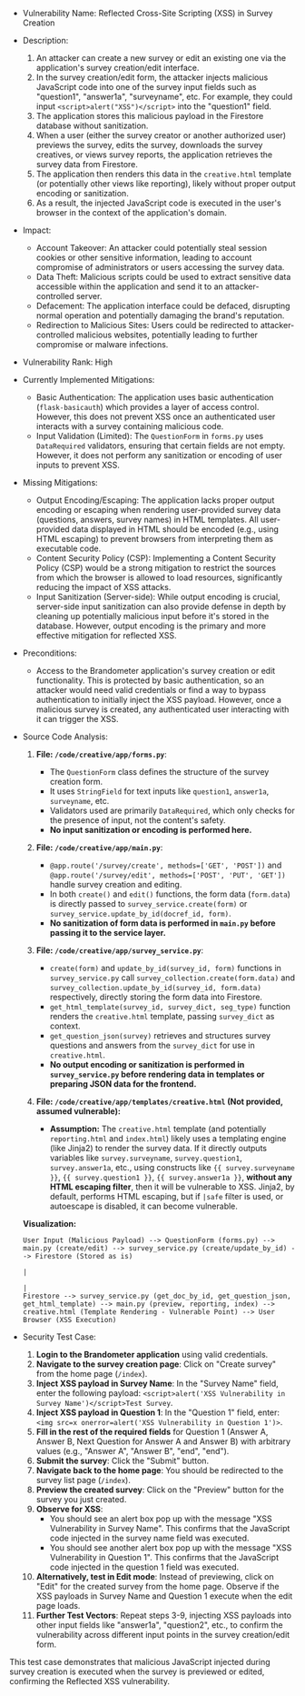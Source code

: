 - Vulnerability Name: Reflected Cross-Site Scripting (XSS) in Survey Creation
- Description:
    1. An attacker can create a new survey or edit an existing one via the application's survey creation/edit interface.
    2. In the survey creation/edit form, the attacker injects malicious JavaScript code into one of the survey input fields such as "question1", "answer1a", "surveyname", etc. For example, they could input `<script>alert("XSS")</script>` into the "question1" field.
    3. The application stores this malicious payload in the Firestore database without sanitization.
    4. When a user (either the survey creator or another authorized user) previews the survey, edits the survey, downloads the survey creatives, or views survey reports, the application retrieves the survey data from Firestore.
    5. The application then renders this data in the `creative.html` template (or potentially other views like reporting), likely without proper output encoding or sanitization.
    6. As a result, the injected JavaScript code is executed in the user's browser in the context of the application's domain.
- Impact:
    - Account Takeover: An attacker could potentially steal session cookies or other sensitive information, leading to account compromise of administrators or users accessing the survey data.
    - Data Theft: Malicious scripts could be used to extract sensitive data accessible within the application and send it to an attacker-controlled server.
    - Defacement: The application interface could be defaced, disrupting normal operation and potentially damaging the brand's reputation.
    - Redirection to Malicious Sites: Users could be redirected to attacker-controlled malicious websites, potentially leading to further compromise or malware infections.
- Vulnerability Rank: High
- Currently Implemented Mitigations:
    - Basic Authentication: The application uses basic authentication (`flask-basicauth`) which provides a layer of access control. However, this does not prevent XSS once an authenticated user interacts with a survey containing malicious code.
    - Input Validation (Limited): The `QuestionForm` in `forms.py` uses `DataRequired` validators, ensuring that certain fields are not empty. However, it does not perform any sanitization or encoding of user inputs to prevent XSS.
- Missing Mitigations:
    - Output Encoding/Escaping: The application lacks proper output encoding or escaping when rendering user-provided survey data (questions, answers, survey names) in HTML templates. All user-provided data displayed in HTML should be encoded (e.g., using HTML escaping) to prevent browsers from interpreting them as executable code.
    - Content Security Policy (CSP): Implementing a Content Security Policy (CSP) would be a strong mitigation to restrict the sources from which the browser is allowed to load resources, significantly reducing the impact of XSS attacks.
    - Input Sanitization (Server-side): While output encoding is crucial, server-side input sanitization can also provide defense in depth by cleaning up potentially malicious input before it's stored in the database. However, output encoding is the primary and more effective mitigation for reflected XSS.
- Preconditions:
    - Access to the Brandometer application's survey creation or edit functionality. This is protected by basic authentication, so an attacker would need valid credentials or find a way to bypass authentication to initially inject the XSS payload. However, once a malicious survey is created, any authenticated user interacting with it can trigger the XSS.
- Source Code Analysis:
    1. **File: `/code/creative/app/forms.py`**:
        - The `QuestionForm` class defines the structure of the survey creation form.
        - It uses `StringField` for text inputs like `question1`, `answer1a`, `surveyname`, etc.
        - Validators used are primarily `DataRequired`, which only checks for the presence of input, not the content's safety.
        - **No input sanitization or encoding is performed here.**

    2. **File: `/code/creative/app/main.py`**:
        - `@app.route('/survey/create', methods=['GET', 'POST'])` and `@app.route('/survey/edit', methods=['POST', 'PUT', 'GET'])` handle survey creation and editing.
        - In both `create()` and `edit()` functions, the form data (`form.data`) is directly passed to `survey_service.create(form)` or `survey_service.update_by_id(docref_id, form)`.
        - **No sanitization of form data is performed in `main.py` before passing it to the service layer.**

    3. **File: `/code/creative/app/survey_service.py`**:
        - `create(form)` and `update_by_id(survey_id, form)` functions in `survey_service.py` call `survey_collection.create(form.data)` and `survey_collection.update_by_id(survey_id, form.data)` respectively, directly storing the form data into Firestore.
        - `get_html_template(survey_id, survey_dict, seg_type)` function renders the `creative.html` template, passing `survey_dict` as context.
        - `get_question_json(survey)` retrieves and structures survey questions and answers from the `survey_dict` for use in `creative.html`.
        - **No output encoding or sanitization is performed in `survey_service.py` before rendering data in templates or preparing JSON data for the frontend.**

    4. **File: `/code/creative/app/templates/creative.html` (Not provided, assumed vulnerable):**
        - **Assumption:** The `creative.html` template (and potentially `reporting.html` and `index.html`) likely uses a templating engine (like Jinja2) to render the survey data. If it directly outputs variables like `survey.surveyname`, `survey.question1`, `survey.answer1a`, etc., using constructs like `{{ survey.surveyname }}`, `{{ survey.question1 }}`, `{{ survey.answer1a }}`, **without any HTML escaping filter**, then it will be vulnerable to XSS.  Jinja2, by default, performs HTML escaping, but if `|safe` filter is used, or autoescape is disabled, it can become vulnerable.

    **Visualization:**

    ```
    User Input (Malicious Payload) --> QuestionForm (forms.py) --> main.py (create/edit) --> survey_service.py (create/update_by_id) --> Firestore (Stored as is)
                                                                                                    |
                                                                                                    |
    Firestore --> survey_service.py (get_doc_by_id, get_question_json, get_html_template) --> main.py (preview, reporting, index) --> creative.html (Template Rendering - Vulnerable Point) --> User Browser (XSS Execution)
    ```

- Security Test Case:
    1. **Login to the Brandometer application** using valid credentials.
    2. **Navigate to the survey creation page**: Click on "Create survey" from the home page (`/index`).
    3. **Inject XSS payload in Survey Name**: In the "Survey Name" field, enter the following payload: `<script>alert('XSS Vulnerability in Survey Name')</script>Test Survey`.
    4. **Inject XSS payload in Question 1**: In the "Question 1" field, enter: `<img src=x onerror=alert('XSS Vulnerability in Question 1')>`.
    5. **Fill in the rest of the required fields** for Question 1 (Answer A, Answer B, Next Question for Answer A and Answer B) with arbitrary values (e.g., "Answer A", "Answer B", "end", "end").
    6. **Submit the survey**: Click the "Submit" button.
    7. **Navigate back to the home page**: You should be redirected to the survey list page (`/index`).
    8. **Preview the created survey**: Click on the "Preview" button for the survey you just created.
    9. **Observe for XSS**:
        - You should see an alert box pop up with the message "XSS Vulnerability in Survey Name". This confirms that the JavaScript code injected in the survey name field was executed.
        - You should see another alert box pop up with the message "XSS Vulnerability in Question 1". This confirms that the JavaScript code injected in the question 1 field was executed.
    10. **Alternatively, test in Edit mode**: Instead of previewing, click on "Edit" for the created survey from the home page. Observe if the XSS payloads in Survey Name and Question 1 execute when the edit page loads.
    11. **Further Test Vectors**: Repeat steps 3-9, injecting XSS payloads into other input fields like "answer1a", "question2", etc., to confirm the vulnerability across different input points in the survey creation/edit form.

This test case demonstrates that malicious JavaScript injected during survey creation is executed when the survey is previewed or edited, confirming the Reflected XSS vulnerability.